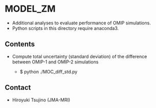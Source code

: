 MODEL_ZM
========

  * Additional analyses to evaluate performance of OMIP simulations.
  * Python scripts in this directory require anaconda3.

Contents
-------

  * Compute total uncertainty (standard deviation) of the difference between OMIP-1 and OMIP-2 simulations

    - $ python ./MOC_diff_std.py


Contact
--------

  * Hiroyuki Tsujino (JMA-MRI)

